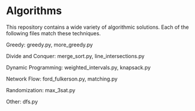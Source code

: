 # Algorithms
This repository contains a wide variety of algorithmic solutions. Each of the following files match these techniques.

Greedy: greedy.py, more_greedy.py

Divide and Conquer: merge_sort.py, line_intersections.py

Dynamic Programming: weighted_intervals.py, knapsack.py

Network Flow: ford_fulkerson.py, matching.py

Randomization: max_3sat.py

Other: dfs.py
